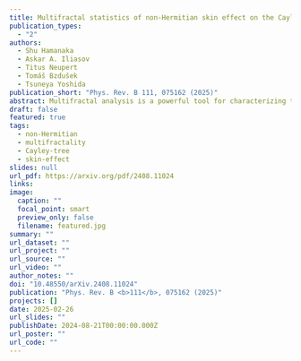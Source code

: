 ```yaml
---
title: Multifractal statistics of non-Hermitian skin effect on the Cayley tree
publication_types:
  - "2"
authors:
  - Shu Hamanaka
  - Askar A. Iliasov
  - Titus Neupert
  - Tomáš Bzdušek
  - Tsuneya Yoshida
publication_short: "Phys. Rev. B 111, 075162 (2025)"
abstract: Multifractal analysis is a powerful tool for characterizing the localization properties of wave functions. Despite its utility, this tool has been predominantly applied to disordered Hermitian systems. Multifractal statistics associated with the non-Hermitian skin effect remain largely unexplored. Here, we demonstrate that the tree geometry induces multifractal statistics for the single-particle skin states on the Cayley tree by deriving the analytical expression of multifractal dimensions. This sharply contrasts with the absence of multifractal properties for conventional single-particle skin effects in crystalline lattices. Our work uncovers the unique feature of the skin effect on the Cayley tree and provides a novel mechanism for inducing multifractality in open quantum systems without disorder.
draft: false
featured: true
tags:
  - non-Hermitian
  - multifractality
  - Cayley-tree
  - skin-effect
slides: null
url_pdf: https://arxiv.org/pdf/2408.11024
links:
image:
  caption: ""
  focal_point: smart
  preview_only: false
  filename: featured.jpg
summary: ""
url_dataset: ""
url_project: ""
url_source: ""
url_video: ""
author_notes: ""
doi: "10.48550/arXiv.2408.11024"
publication: "Phys. Rev. B <b>111</b>, 075162 (2025)"
projects: []
date: 2025-02-26
url_slides: ""
publishDate: 2024-08-21T00:00:00.000Z
url_poster: ""
url_code: ""
---
```

